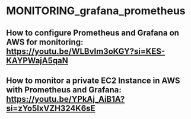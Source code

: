 ﻿# MONITORING_grafana_prometheus


## How to configure Prometheus and Grafana on AWS for monitoring: https://youtu.be/WLBvIm3oKGY?si=KES-KAYPWajA5qaN
## How to monitor a private EC2 Instance in AWS with Prometheus and Grafana: https://youtu.be/YPkAj_AiB1A?si=zYo5IxVZH324K6sE
